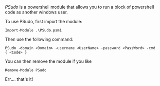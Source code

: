 *PSudo* is a powershell module that allows you to run a block of powershell code as another windows user.

To use PSudo, first import the module:

    Import-Module .\PSudo.psm1

Then use the following command:

    PSudo -domain <Domain> -username <UserName> -password <PassWord> -cmd { <Code> }
    
You can then remove the module if you like

    Remove-Module PSudo
    
Err.... that's it!